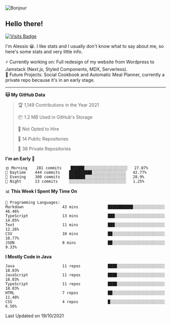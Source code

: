 ![Bonjour](https://i.redd.it/ayih4qogh2a51.png)

## Hello there!
[![Visits Badge](https://badges.pufler.dev/visits/PandaSekh/PandaSekh)](https://alessiofranceschi.me)

I'm Alessio 😀. I like stats and I usually don't know what to say about me, so here's some stats and very little info.

⚡ Currently working on: Full redesign of my website from Wordpress to Jamstack (Next.js, Styled Components, MDX, Serverless).  
🤔 Future Projects: Social Cookbook and Automatic Meal Planner, currently a private repo because it's in an early stage.

---

<!--START_SECTION:waka-->
**🐱 My GitHub Data** 

> 🏆 1,149 Contributions in the Year 2021
 > 
> 📦 1.2 MB Used in GitHub's Storage 
 > 
> 🚫 Not Opted to Hire
 > 
> 📜 14 Public Repositories 
 > 
> 🔑 38 Private Repositories  
 > 
**I'm an Early 🐤** 

```text
🌞 Morning    281 commits    ██████░░░░░░░░░░░░░░░░░░░   27.07% 
🌆 Daytime    444 commits    ██████████░░░░░░░░░░░░░░░   42.77% 
🌃 Evening    300 commits    ███████░░░░░░░░░░░░░░░░░░   28.9% 
🌙 Night      13 commits     ░░░░░░░░░░░░░░░░░░░░░░░░░   1.25%

```


📊 **This Week I Spent My Time On** 

```text
💬 Programming Languages: 
Markdown                 43 mins             ███████████░░░░░░░░░░░░░░   46.46% 
TypeScript               13 mins             ███░░░░░░░░░░░░░░░░░░░░░░   14.05% 
Text                     11 mins             ███░░░░░░░░░░░░░░░░░░░░░░   12.26% 
CSV                      10 mins             ██░░░░░░░░░░░░░░░░░░░░░░░   10.77% 
JSON                     8 mins              ██░░░░░░░░░░░░░░░░░░░░░░░   9.33%

```

**I Mostly Code in Java** 

```text
Java                     11 repos            ████░░░░░░░░░░░░░░░░░░░░░   18.03% 
JavaScript               11 repos            ████░░░░░░░░░░░░░░░░░░░░░   18.03% 
TypeScript               11 repos            ████░░░░░░░░░░░░░░░░░░░░░   18.03% 
HTML                     7 repos             ██░░░░░░░░░░░░░░░░░░░░░░░   11.48% 
CSS                      4 repos             █░░░░░░░░░░░░░░░░░░░░░░░░   6.56%

```



 Last Updated on 19/10/2021
<!--END_SECTION:waka-->
